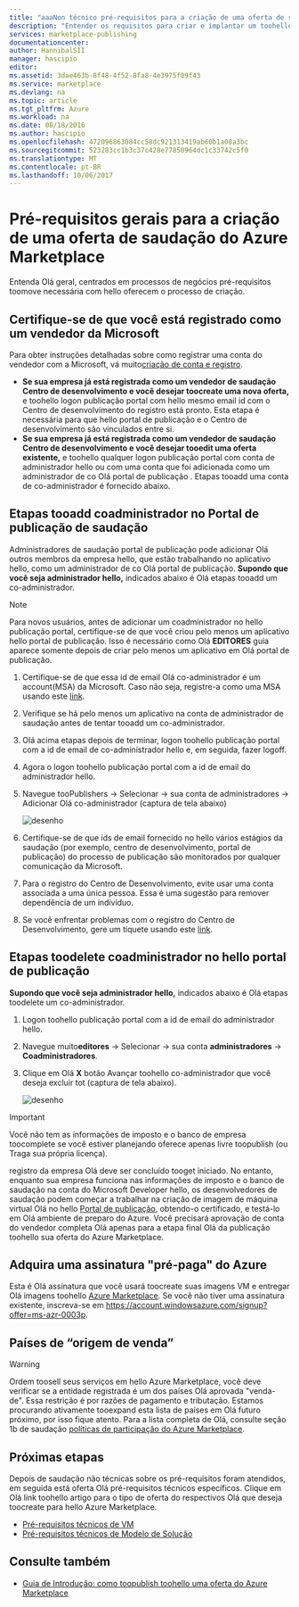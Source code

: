 ```yaml
---
title: "aaaNon técnico pré-requisitos para a criação de uma oferta de saudação do Azure Marketplace | Microsoft Docs"
description: "Entender os requisitos para criar e implantar um toohello oferta Azure Marketplace para outros Olá toopurchase."
services: marketplace-publishing
documentationcenter: 
author: HannibalSII
manager: hascipio
editor: 
ms.assetid: 3dae463b-8f48-4f52-8fa8-4e3975f09f43
ms.service: marketplace
ms.devlang: na
ms.topic: article
ms.tgt_pltfrm: Azure
ms.workload: na
ms.date: 08/18/2016
ms.author: hascipio
ms.openlocfilehash: 472096863084cc58dc921313419ab60b1a08a3bc
ms.sourcegitcommit: 523283cc1b3c37c428e77850964dc1c33742c5f0
ms.translationtype: MT
ms.contentlocale: pt-BR
ms.lasthandoff: 10/06/2017
---
```

# <a name="general-prerequisites-for-creating-an-offer-for-hello-azure-marketplace"></a>Pré-requisitos gerais para a criação de uma oferta de saudação do Azure Marketplace
Entenda Olá geral, centrados em processos de negócios pré-requisitos toomove necessária com hello oferecem o processo de criação.

## <a name="ensure-that-you-are-registered-as-a-seller-with-microsoft"></a>Certifique-se de que você está registrado como um vendedor da Microsoft
Para obter instruções detalhadas sobre como registrar uma conta do vendedor com a Microsoft, vá muito[criação de conta e registro](marketplace-publishing-accounts-creation-registration.md).

* **Se sua empresa já está registrada como um vendedor de saudação Centro de desenvolvimento e você desejar toocreate uma nova oferta,** e toohello logon publicação portal com hello mesmo email id com o Centro de desenvolvimento do registro está pronto. Esta etapa é necessária para que hello portal de publicação e o Centro de desenvolvimento são vinculados entre si.
* **Se sua empresa já está registrada como um vendedor de saudação Centro de desenvolvimento e você desejar tooedit uma oferta existente,** e toohello qualquer logon publicação portal com conta de administrador hello ou com uma conta que foi adicionada como um administrador de co Olá portal de publicação . Etapas tooadd uma conta de co-administrador é fornecido abaixo.

## <a name="steps-tooadd-a-co-admin-in-hello-publishing-portal"></a>Etapas tooadd coadministrador no Portal de publicação de saudação
Administradores de saudação portal de publicação pode adicionar Olá outros membros da empresa hello, que estão trabalhando no aplicativo hello, como um administrador de co Olá portal de publicação. **Supondo que você seja administrador hello,** indicados abaixo é Olá etapas tooadd um co-administrador.

> [!NOTE]
> Para novos usuários, antes de adicionar um coadministrador no hello publicação portal, certifique-se de que você criou pelo menos um aplicativo hello portal de publicação. Isso é necessário como Olá **EDITORES** guia aparece somente depois de criar pelo menos um aplicativo em Olá portal de publicação.
> 
> 

1. Certifique-se de que essa id de email Olá co-administrador é um account(MSA) da Microsoft. Caso não seja, registre-a como uma MSA usando este [link](https://signup.live.com/signup?uaid=0089f09ccae94043a0f07c2aaf928831&lic=1).
2. Verifique se há pelo menos um aplicativo na conta de administrador de saudação antes de tentar tooadd um co-administrador.
3. Olá acima etapas depois de terminar, logon toohello publicação portal com a id de email de co-administrador hello e, em seguida, fazer logoff.
4. Agora o logon toohello publicação portal com a id de email do administrador hello.
5. Navegue tooPublishers -> Selecionar -> sua conta de administradores -> Adicionar Olá co-administrador (captura de tela abaixo)
   
    ![desenho](media/marketplace-publishing-pre-requisites/imgAddAdmin_05.png)
6. Certifique-se de que ids de email fornecido no hello vários estágios da saudação (por exemplo, centro de desenvolvimento, portal de publicação) do processo de publicação são monitorados por qualquer comunicação da Microsoft.
7. Para o registro do Centro de Desenvolvimento, evite usar uma conta associada a uma única pessoa. Essa é uma sugestão para remover dependência de um indivíduo.
8. Se você enfrentar problemas com o registro do Centro de Desenvolvimento, gere um tíquete usando este [link](https://developer.microsoft.com/en-us/windows/support).

## <a name="steps-toodelete-a-co-admin-in-hello-publishing-portal"></a>Etapas toodelete coadministrador no hello portal de publicação
**Supondo que você seja administrador hello,** indicados abaixo é Olá etapas toodelete um co-administrador.

1. Logon toohello publicação portal com a id de email do administrador hello.
2. Navegue muito**editores** -> Selecionar -> sua conta **administradores** -> **Coadministradores**.
3. Clique em Olá **X** botão Avançar toohello co-administrador que você deseja excluir tot (captura de tela abaixo).
   
    ![desenho](media/marketplace-publishing-pre-requisites/imgDeleteAdmin_03.png)

> [!IMPORTANT]
> Você não tem as informações de imposto e o banco de empresa toocomplete se você estiver planejando oferece apenas livre toopublish (ou Traga sua própria licença).
> 
> registro da empresa Olá deve ser concluído tooget iniciado. No entanto, enquanto sua empresa funciona nas informações de imposto e o banco de saudação na conta do Microsoft Developer hello, os desenvolvedores de saudação podem começar a trabalhar na criação de imagem de máquina virtual Olá no hello [Portal de publicação](https://publish.windowsazure.com), obtendo-o certificado, e testá-lo em Olá ambiente de preparo do Azure. Você precisará aprovação de conta do vendedor completa Olá apenas para a etapa final Olá da publicação toohello sua oferta do Azure Marketplace.
> 
> 

## <a name="acquire-an-azure-pay-as-you-go-subscription"></a>Adquira uma assinatura "pré-paga" do Azure
Esta é Olá assinatura que você usará toocreate suas imagens VM e entregar Olá imagens toohello [Azure Marketplace](https://azure.microsoft.com/marketplace/). Se você não tiver uma assinatura existente, inscreva-se em https://account.windowsazure.com/signup?offer=ms-azr-0003p.

## <a name="sell-from-countries"></a>Países de “origem de venda”
> [!WARNING]
> Ordem toosell seus serviços em hello Azure Marketplace, você deve verificar se a entidade registrada é um dos países Olá aprovada "venda-de". Essa restrição é por razões de pagamento e tributação. Estamos procurando ativamente tooexpand esta lista de países em Olá futuro próximo, por isso fique atento. Para a lista completa de Olá, consulte seção 1b de saudação [políticas de participação do Azure Marketplace](http://go.microsoft.com/fwlink/?LinkID=526833).
> 
> 

## <a name="next-steps"></a>Próximas etapas
Depois de saudação não técnicas sobre os pré-requisitos foram atendidos, em seguida está oferta Olá pré-requisitos técnicos específicos. Clique em Olá link toohello artigo para o tipo de oferta do respectivos Olá que deseja toocreate para hello Azure Marketplace.

* [Pré-requisitos técnicos de VM](marketplace-publishing-vm-image-creation-prerequisites.md)
* [Pré-requisitos técnicos de Modelo de Solução](marketplace-publishing-solution-template-creation-prerequisites.md)

## <a name="see-also"></a>Consulte também
* [Guia de Introdução: como toopublish toohello uma oferta do Azure Marketplace](marketplace-publishing-getting-started.md)

